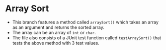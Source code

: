# Array Sort
- This branch features a method called ```arraySort()``` which takes an array as an argument and returns the sorted array.
- The array can be an array of ```int``` or ```char```.
- The file also consists of a JUnit test function called ```testArraySort()``` that tests the above method with 3 test values.
